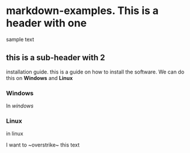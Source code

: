 # markdown-examples. This is a header with one #
sample text

## this is a sub-header with 2 #

installation guide.  this is a guide on how to install the software.  We can do this on **Windows** and **Linux**

### Windows

In _windows_

### Linux

in linux

I want to ~overstrike~ this text




